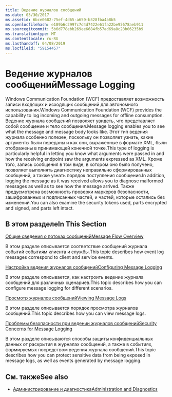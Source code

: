 ```yaml
---
title: Ведение журналов сообщений
ms.date: 03/30/2017
ms.assetid: 6bce0682-75ef-4d65-a659-b328fba4a8b5
ms.openlocfilehash: e189b6c2997c7d4d7422e61fa22be95678aeb911
ms.sourcegitcommit: 5b6d778ebb269ee6684fb57ad69a8c28b06235b9
ms.translationtype: MT
ms.contentlocale: ru-RU
ms.lasthandoff: 04/08/2019
ms.locfileid: "59154457"
---
```

# <a name="message-logging"></a><span data-ttu-id="b70b2-102">Ведение журналов сообщений</span><span class="sxs-lookup"><span data-stu-id="b70b2-102">Message Logging</span></span>
<span data-ttu-id="b70b2-103">Windows Communication Foundation (WCF) предоставляет возможность записи входящих и исходящих сообщений для автономного использования.</span><span class="sxs-lookup"><span data-stu-id="b70b2-103">Windows Communication Foundation (WCF) provides the capability to log incoming and outgoing messages for offline consumption.</span></span> <span data-ttu-id="b70b2-104">Ведение журнала сообщений позволяет увидеть, что представляет собой сообщение и тело сообщения.</span><span class="sxs-lookup"><span data-stu-id="b70b2-104">Message logging enables you to see what the message and message body looks like.</span></span> <span data-ttu-id="b70b2-105">Этот тип ведения журнала особенно полезен, поскольку он позволяет узнать, какие аргументы были переданы и как они, выраженные в формате XML, были отображены в принимающей конечной точке.</span><span class="sxs-lookup"><span data-stu-id="b70b2-105">This type of logging is particularly helpful in letting you know what arguments were passed in and how the receiving endpoint saw the arguments expressed as XML.</span></span> <span data-ttu-id="b70b2-106">Кроме того, запись сообщения в том виде, в котором оно было получено, позволяет выполнять диагностику неправильно сформированных сообщений, а также узнать порядок поступления сообщения.</span><span class="sxs-lookup"><span data-stu-id="b70b2-106">In addition, logging the message as it was received allows you to diagnose malformed messages as well as to see how the message arrived.</span></span> <span data-ttu-id="b70b2-107">Также предусмотрена возможность проверки маркеров безопасности, зашифрованных и подписанных частей, и частей, которые остались без изменений.</span><span class="sxs-lookup"><span data-stu-id="b70b2-107">You can also examine the security tokens used, parts encrypted and signed, and parts left intact.</span></span>  
  
## <a name="in-this-section"></a><span data-ttu-id="b70b2-108">В этом разделе</span><span class="sxs-lookup"><span data-stu-id="b70b2-108">In This Section</span></span>  
 [<span data-ttu-id="b70b2-109">Общие сведения о потоках сообщений</span><span class="sxs-lookup"><span data-stu-id="b70b2-109">Message Flow Overview</span></span>](../../../../docs/framework/wcf/diagnostics/message-flow-overview.md)  
  
 <span data-ttu-id="b70b2-110">В этом разделе описывается соответствие сообщений журнала событий событиям клиента и службы.</span><span class="sxs-lookup"><span data-stu-id="b70b2-110">This topic describes how event log messages correspond to client and service events.</span></span>  
  
 [<span data-ttu-id="b70b2-111">Настройка ведения журналов сообщений</span><span class="sxs-lookup"><span data-stu-id="b70b2-111">Configuring Message Logging</span></span>](../../../../docs/framework/wcf/diagnostics/configuring-message-logging.md)  
  
 <span data-ttu-id="b70b2-112">В этом разделе описывается, как настроить ведение журнала сообщений для различных сценариев.</span><span class="sxs-lookup"><span data-stu-id="b70b2-112">This topic describes how you can configure message logging for different scenarios.</span></span>  
  
 [<span data-ttu-id="b70b2-113">Просмотр журналов сообщений</span><span class="sxs-lookup"><span data-stu-id="b70b2-113">Viewing Message Logs</span></span>](../../../../docs/framework/wcf/diagnostics/viewing-message-logs.md)  
  
 <span data-ttu-id="b70b2-114">В этом разделе описывается порядок просмотра журналов сообщений.</span><span class="sxs-lookup"><span data-stu-id="b70b2-114">This topic describes how you can view message logs.</span></span>  
  
 [<span data-ttu-id="b70b2-115">Проблемы безопасности при ведении журналов сообщений</span><span class="sxs-lookup"><span data-stu-id="b70b2-115">Security Concerns for Message Logging</span></span>](../../../../docs/framework/wcf/diagnostics/security-concerns-for-message-logging.md)  
  
 <span data-ttu-id="b70b2-116">В этом разделе описываются способы защиты конфиденциальных данных от раскрытия в журналах сообщений, а также в событиях, формируемых посредством ведения журнала сообщений.</span><span class="sxs-lookup"><span data-stu-id="b70b2-116">This topic describes how you can protect sensitive data from being exposed in message logs, as well as events generated by message logging.</span></span>  
  
## <a name="see-also"></a><span data-ttu-id="b70b2-117">См. также</span><span class="sxs-lookup"><span data-stu-id="b70b2-117">See also</span></span>

- [<span data-ttu-id="b70b2-118">Администрирование и диагностика</span><span class="sxs-lookup"><span data-stu-id="b70b2-118">Administration and Diagnostics</span></span>](../../../../docs/framework/wcf/diagnostics/index.md)
